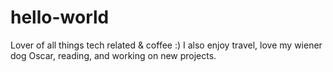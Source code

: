 # hello-world

Lover of all things tech related & coffee :)
I also enjoy travel, love my wiener dog Oscar, reading, and working on new projects.
